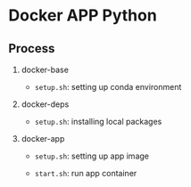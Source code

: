 # Docker APP Python

## Process

1. docker-base

    - `setup.sh`: setting up conda environment

1. docker-deps

    - `setup.sh`: installing local packages

1. docker-app

    - `setup.sh`: setting up app image
    
    - `start.sh`: run app container

